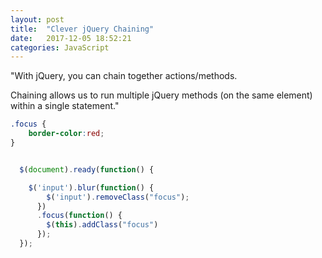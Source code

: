 ```yaml
---
layout: post
title:  "Clever jQuery Chaining"
date:   2017-12-05 18:52:21
categories: JavaScript
---
```


"With jQuery, you can chain together actions/methods.

Chaining allows us to run multiple jQuery methods (on the same element) within a single statement."

```css 
.focus {
    border-color:red;
}
```


```javascript

  $(document).ready(function() {

    $('input').blur(function() {
        $('input').removeClass("focus");
      })
      .focus(function() {
        $(this).addClass("focus")
      });
  });
```